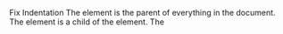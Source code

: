 Fix Indentation
The <html> element is the parent of everything in the document.
The <head> element is a child of the <html> element.
The <title> element is a child of the <head> element.
The <body> element is another child of the <html> element.
The <table> element is a child of the <body> element.
The <thead> and <tbody> elements are children of the <table> element.
The <tr> elements are children of both the <thead> and <tbody> elements.
The <th> and <td> elements are children of the <tr> elements.
The <h1> and <ul> elements are also children of the <body> element.
The <li> elements are children of the <ul> element.